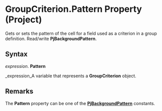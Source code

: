 
# GroupCriterion.Pattern Property (Project)

Gets or sets the pattern of the cell for a field used as a criterion in a group definition. Read/write  **PjBackgroundPattern**.


## Syntax

 _expression_. **Pattern**

 _expression_A variable that represents a  **GroupCriterion** object.


## Remarks

The  **Pattern** property can be one of the **[PjBackgroundPattern](ae452d71-3cfd-15c3-5435-4918fbaac4a1.md)** constants.


